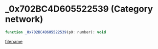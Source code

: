 # _0x702BC4D605522539 (Category network)

```js
function _0x702BC4D605522539(p0: number): void
```

[filename](_0x702BC4D605522539_m.md ':include')